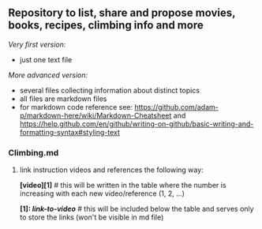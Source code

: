 ## Repository to list, share and propose movies, books, recipes, climbing info and more 

*Very first version:*

- just one text file


*More advanced version:*

- several files collecting information about distinct topics
- all files are markdown files
- for markdown code reference see: https://github.com/adam-p/markdown-here/wiki/Markdown-Cheatsheet and https://help.github.com/en/github/writing-on-github/basic-writing-and-formatting-syntax#styling-text

### Climbing.md
1. link instruction videos and references the following way:

    **[video][1]**      # this will be written in the table where the number is increasing with each new video/reference (1, 2, ...)
    
    **[1]: _link-to-video_**    # this will be included below the table and serves only to store the links (won't be visible in md file)



